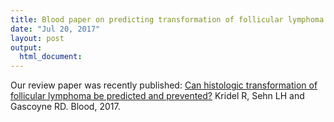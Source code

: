 ```yaml
---
title: Blood paper on predicting transformation of follicular lymphoma
date: "Jul 20, 2017"
layout: post
output:
  html_document:
---
```


Our review paper was recently published: [Can histologic transformation of follicular lymphoma be predicted and prevented?](http://www.bloodjournal.org/content/130/3/258) Kridel R, Sehn LH and Gascoyne RD. Blood, 2017.
